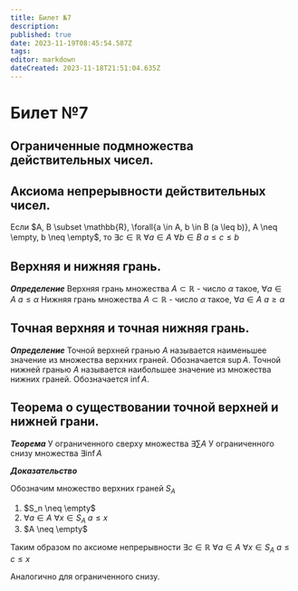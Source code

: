 ```yaml
---
title: Билет №7
description: 
published: true
date: 2023-11-19T08:45:54.587Z
tags: 
editor: markdown
dateCreated: 2023-11-18T21:51:04.635Z
---
```


# Билет №7

## Ограниченные подмножества действительных чисел. 

## Аксиома непрерывности действительных чисел.
Если $A, B \subset \mathbb{R}, \forall{a \in A, b \in B (a \leq b)}, A \neq \empty, b \neq \empty$, то $\exists{c \in \mathbb{R}}\ \forall{a \in A}\ \forall{b \in B}\ a \leq c \leq b$

## Верхняя и нижняя грань.
***Определение***
Верхняя грань множества $A \subset \mathbb{R}$ - число $\alpha$ такое, $\forall{a \in A}\ a \leq \alpha$
Нижняя грань множества $A \subset \mathbb{R}$ - число $\alpha$ такое, $\forall{a \in A}\ a \geq \alpha$

## Точная верхняя и точная нижняя грань.
***Определение***
Точной верхней гранью $A$ называется наименьшее значение из множества верхних граней. Обозначается $\sup{A}$.
Точной нижней гранью $A$ называется наибольшее значение из множества нижних граней. Обозначается $\inf{A}$.

## Теорема о существовании точной верхней и нижней грани.
***Теорема***
У ограниченного сверху множества $\exists{\sum{A}}$
У ограниченного снизу множества $\exists{\inf{A}}$

***Доказательство***

Обозначим множество верхних граней $S_A$
1) $S_n \neq \empty$
2) $\forall{a \in A}\ \forall{x \in S_A}\ a \leq x$
3) $A \neq \empty$

Таким образом по аксиоме непрерывности $\exists{c \in \mathbb{R}}\ \forall{a \in A}\ \forall{x \in S_A}\ a \leq c \leq x$

Аналогично для ограниченного снизу.